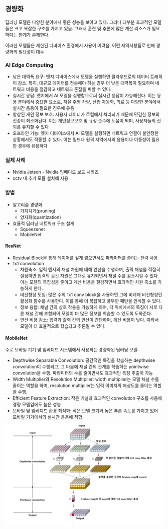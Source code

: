 ## 경량화
딥러닝 모델은 다양한 분야에서 좋은 성능을 보이고 있다. 그러나 대부분 효과적인 모델들은 크고 복잡한 구조를 가지고 있음. 그래서 훈련 및 추론에 많은 계산 리소스가 필요하다는 한계가 존재한다.

이러한 모델들은 제한된 디바이스 환경에서 사용이 어려움. 이런 제약사항들로 인해 경량화의 필요성이 대두
### AI Edge Computing
+ 낮은 대역폭 요구: 엣지 디바이스에서 모델을 실행하면 클라우드로의 데이터 트래픽이 감소. 특히, 대규모 데이터를 전송해야 하는 경우 더 낮은 대역폭이 필요하며 네트워크 비용을 절감하고 네트워크 혼잡을 피할 수 있다.
+ 실시간 응답: 엣지에서 AI 모델을 실행함으로써 실시간 응답이 가능해진다. 이는 응용 분야에서 중요한 요소로, 자율 주행 차량, 산업 자동화, 의료 등 다양한 분야에서 실시간 응용이 필요한 경우에 유용
+ 향상된 개인 정보 보호: 사용자 데이터가 로컬에서 처리되기 때문에 민감한 정보의 전송이 최소화된다. 이는 개인정보보호 및 규정 준수에 도움이 되며, 사용자들의 신뢰를 유지할 수 있다
+ 오프라인 기능: 엣지 디바이스에서 AI 모델을 실행하면 네트워크 연결이 불안정한 상황에서도 작동할 수 있다. 이는 필드나 원격 지역에서의 응용이나 이동성이 필요한 경우에 유용하다
### 실제 사례
+ Nvidia Jetson - Nvidia 임베디드 보드 시리즈
+ cctv 내 추가 모듈 설치해 사용
### 방법
+ 알고리즘 경량화
	+ 가지치기(pruning)
	+ 양자화(quantization)
+ 효율적 딥러닝 네트워크 구조 설계
	+ Squeezenet
	+ MobileNet

#### ResNet
+ Residual Block을 통해 레이어를 깊게 쌓으면서도 파라미터를 줄이는 전략 사용
+ 1x1 convolution
	+ 차원축소: 입력 텐서의 채널 차원에 대해 연산을 수행하며, 출력 채널을 적절히 설정하면 입력의 공간 차원은 그대로 유지되면서 채널 수를 감소시킬 수 있다. 이는 모델의 복잡성을 줄이고 계산 비용을 절감하면서 효과적인 차원 축소를 가능하게 한다.
	+ 비선형성 도입: 많은 수의 1x1 conv block을 사용하면 그에 비례해 비선형성인 활성화 함수를 사용한다. 이를 통해 더 복잡하고 풍부한 패턴을 인식할 수 있다.
	+ 정보 융합: 채널 간의 상호 작용을 가능하게 하여, 각 위치에서의 특징이 서로 다른 채널 간에 조합되어 모델이 더 많은 정보를 학습할 수 있도록 도와준다. 
	+ 연산 비용 감소: 입력과 출력 간의 연산이 간단하며, 계산 비용이 낮다. 따라서 모델이 더 효율적으로 학습되고 추론될 수 있다.
#### MobileNet
주로 모바일 기기 및 임베디드 시스템에서 사용되는 경량화된 딥러닝 모델. 
+ Depthwise Separable Convolution: 공간적인 특징을 학습하는 depthwise convolution이 수행되고, 그 다음에 채널 간의 관계를 학습하는 pointwise convolution을 수행. 파라미터의 수를 줄이면서도 효과적인 특징 추출이 가능
+ Width Multiplier와 Resolution Multiplier: width multiplier는 모델 채널 수를 줄이는 역할을 하며, resolution multiplier는 입력 이미지의 해상도를 줄이는 역할을 수행. 
+ Efficient Feature Extraction: 작은 커널과 효과적인 convolution 구조를 사용해 경량 모델임에도 높은 성능
+ 모바일 및 임베디드 환경 최적화: 작은 모델 크기와 높은 추론 속도를 가지고 있어 모바일 기기에서의 실시간 응용에 적합

![500](Pasted%20image%2020240616200018.png)